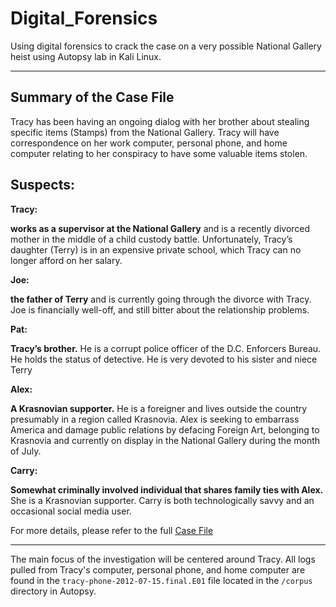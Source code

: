 # Digital_Forensics

Using digital forensics to crack the case on a very possible National Gallery heist using Autopsy lab in Kali Linux.

---

## Summary of the Case File

Tracy has been having an ongoing dialog with her brother about stealing
specific items (Stamps) from the National Gallery. Tracy will have correspondence on her work
computer, personal phone, and home computer relating to her conspiracy to have some
valuable items stolen.

## Suspects:

**Tracy:**

**works as a supervisor at the National Gallery** and is a recently divorced mother in the middle
of a child custody battle. Unfortunately, Tracy’s daughter (Terry) is in an expensive private school,
which Tracy can no longer afford on her salary.

**Joe:**

**the father of Terry** and is currently going through the divorce with Tracy. Joe is financially
well-off, and still bitter about the relationship problems.

**Pat:**

**Tracy’s brother.** He is a corrupt police officer of the D.C. Enforcers Bureau. He holds the
status of detective. He is very devoted to his sister and niece Terry

**Alex:**

**A Krasnovian supporter.** He is a foreigner
and lives outside the country presumably in a region called Krasnovia. Alex is seeking to embarrass America and damage public relations by defacing Foreign
Art, belonging to Krasnovia and currently on display in the National Gallery during the month of July. 

**Carry:**

**Somewhat criminally involved individual that shares family ties with Alex.** She is a Krasnovian supporter. Carry is both technologically savvy and an occasional social media user. 

For more details, please refer to the full [Case File](https://github.com/ldover29/Digital_Forensics/blob/main/Case%20File/The_2012_National_Gallery_Scenario.pdf)

---

The main focus of the investigation will be centered around Tracy. All logs pulled from Tracy's computer, personal phone, and home computer are found in the ```tracy-phone-2012-07-15.final.E01``` file located in the ```/corpus``` directory in Autopsy.
